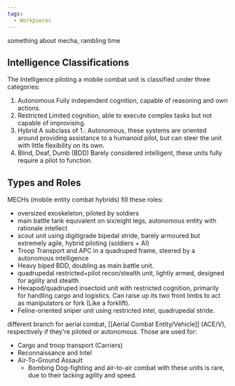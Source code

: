 ```yaml
---
tags:
  - Workpieces
---
```

something about mecha, rambling time
## Intelligence Classifications
The Intelligence piloting a mobile combat unit is classified under three categories:
1. Autonomous
	 Fully independent cognition, capable of reasoning and own actions. 
 2. Restricted
	 Limited cognition, able to execute complex tasks but not capable of improvising.
 3. Hybrid
	 A subclass of 1.: Autonomous,  these systems are oriented around providing assistance to a humanoid pilot, but can steer the unit with little flexibility on its own.
4. Blind, Deaf, Dumb (BDD)
	 Barely considered intelligent, these units fully require a pilot to function.  
## Types and Roles
MECHs (mobile entity combat hybrids) fill these roles:
- oversized exoskeleton, piloted by soldiers
- main battle tank equivalent on six/eight legs, autonomous entity with rationale intellect
- scout unit using digitigrade bipedal stride, barely armoured but extremely agile, hybrid piloting (soldiers + AI)
- Troop Transport and APC in a quadruped frame, steered by a autonomous intelligence
- Heavy biped BDD, doubling as main battle unit.
- quadrupedal restricted+pilot recon/stealth unit, lightly armed, designed for agility and stealth
- Hexapod/quadruped insectoid unit with restricted cognition, primarily for handling cargo and logistics.
	Can raise up its two front limbs to act as manipulators or fork (Like a forklift). 
- Feline-oriented sniper unit using restricted intel, quadrupedal stride. 


different branch for aerial combat, [[Aerial Combat Entity/Vehicle]] (ACE/V), respectively if they're piloted or autonomous.
Those are used for:
- Cargo and troop transport (Carriers)
- Reconnaissance and Intel
- Air-To-Ground Assault
	- Bombing
Dog-fighting and air-to-air combat with these units is rare, due to their lacking agility and speed. 